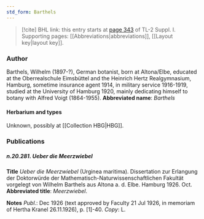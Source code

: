 ```yaml
---
std_form: Barthels
---
```


> [!cite] BHL link: this entry starts at [page 343](https://www.biodiversitylibrary.org/page/33265070) of TL-2 Suppl. I.
> Supporting pages: [[Abbreviations|abbreviations]], [[Layout key|layout key]].

### Author

Barthels, Wilhelm (1897-?), German botanist, born at Altona/Elbe, educated at the Oberrealschule Eimsbüttel and the Heinrich Hertz Realgymnasium, Hamburg, sometime insurance agent 1914, in military service 1916-1919, studied at the University of Hamburg 1920, mainly dedicating himself to botany with Alfred Voigt (1864-1955). 
**Abbreviated name**: *Barthels*

#### Herbarium and types

Unknown, possibly at [[Collection HBG|HBG]].

### Publications

##### n.20.281. Ueber die Meerzwiebel

**Title**
*Ueber die Meerzwiebel* (Urginea maritima). Dissertation zur Erlangung der Doktorwürde der Mathematisch-Naturwissenschaftlichen Fakultät vorgelegt von Wilhelm Barthels aus Altona a. d. Elbe. Hamburg 1926. Oct.
**Abbreviated title**: *Meerzwiebel*.

**Notes**
*Publ*.: Dec 1926 (text approved by Faculty 21 Jul 1926, in memoriam of Hertha Kranel 26.11.1926), p. \[1\]-40. *Copy*: L.

